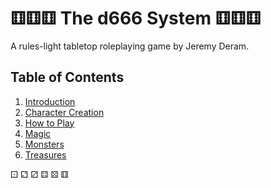 # ⚅⚅⚅ The d666 System ⚅⚅⚅
A rules-light tabletop roleplaying game by Jeremy Deram.

## Table of Contents
1. [Introduction](01_introduction.md)
2. [Character Creation](02_character_creation.md)
3. [How to Play](03_how_to_play.md)
4. [Magic](04_magic.md)
5. [Monsters](05_monsters.md)
6. [Treasures](06_treasures.md)

⚀ ⚁ ⚂ ⚃ ⚄ ⚅
